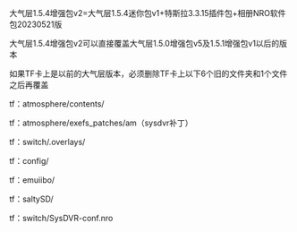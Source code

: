 大气层1.5.4增强包v2=大气层1.5.4迷你包v1+特斯拉3.3.15插件包+相册NRO软件包20230521版

大气层1.5.4增强包v2可以直接覆盖大气层1.5.0增强包v5及1.5.1增强包v1以后的版本

如果TF卡上是以前的大气层版本，必须删除TF卡上以下6个旧的文件夹和1个文件之后再覆盖

tf：atmosphere/contents/

tf：atmosphere/exefs_patches/am（sysdvr补丁）

tf：switch/.overlays/

tf：config/

tf：emuiibo/

tf：saltySD/

tf：switch/SysDVR-conf.nro

